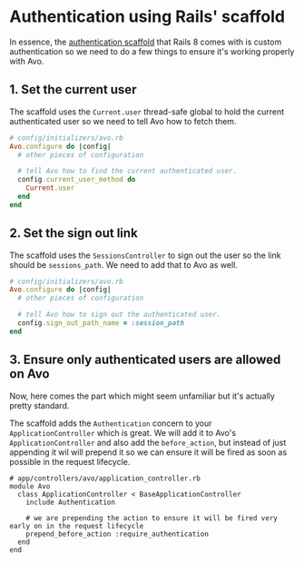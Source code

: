 # Authentication using Rails' scaffold

In essence, the [authentication scaffold](https://github.com/rails/rails/pull/52328) that Rails 8 comes with is custom authentication so we need to do a few things to ensure it's working properly with Avo.

## 1. Set the current user

The scaffold uses the `Current.user` thread-safe global to hold the current authenticated user so we need to tell Avo how to fetch them.

```ruby
# config/initializers/avo.rb
Avo.configure do |config|
  # other pieces of configuration

  # tell Avo how to find the current authenticated user.
  config.current_user_method do
    Current.user
  end
end
```

## 2. Set the sign out link

The scaffold uses the `SessionsController` to sign out the user so the link should be `sessions_path`. We need to add that to Avo as well.

```ruby
# config/initializers/avo.rb
Avo.configure do |config|
  # other pieces of configuration

  # tell Avo how to sign out the authenticated user.
  config.sign_out_path_name = :session_path
end
```

## 3. Ensure only authenticated users are allowed on Avo

Now, here comes the part which might seem unfamiliar but it's actually pretty standard.

The scaffold adds the `Authentication` concern to your `ApplicationController` which is great. We will add it to Avo's `ApplicationController` and also add the `before_action`, but instead of just appending it wil will prepend it so we can ensure it will be fired as soon as possible in the request lifecycle.

```ruby{4,7}
# app/controllers/avo/application_controller.rb
module Avo
  class ApplicationController < BaseApplicationController
    include Authentication

    # we are prepending the action to ensure it will be fired very early on in the request lifecycle
    prepend_before_action :require_authentication
  end
end
```

<!-- @include: ./../common/application_controller_eject_notice.md -->
